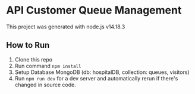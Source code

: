 # API Customer Queue Management

This project was generated with node.js v14.18.3

## How to Run
1. Clone this repo
2. Run command `npm install`
3. Setup Database MongoDB (db: hospitalDB, collection: queues, visitors)
4. Run `npm run dev` for a dev server and automatically rerun if there's changed in source code.

